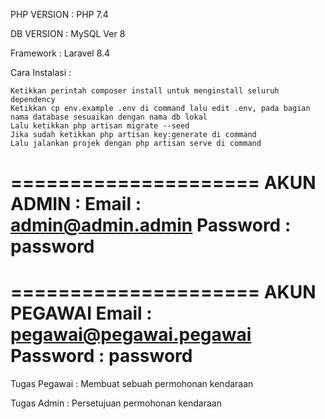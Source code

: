 PHP VERSION : PHP 7.4

DB VERSION : MySQL Ver 8 

Framework : Laravel 8.4

Cara Instalasi :

    Ketikkan perintah composer install untuk menginstall seluruh dependency
    Ketikkan cp env.example .env di command lalu edit .env, pada bagian nama database sesuaikan dengan nama db lokal
    Lalu ketikkan php artisan migrate --seed
    Jika sudah ketikkan php artisan key:generate di command
    Lalu jalankan projek dengan php artisan serve di command

=====================
AKUN ADMIN :
Email : admin@admin.admin
Password : password
=====================
=====================
AKUN PEGAWAI
Email : pegawai@pegawai.pegawai
Password : password
=====================

Tugas Pegawai : Membuat sebuah permohonan kendaraan 

Tugas Admin : Persetujuan permohonan kendaraan